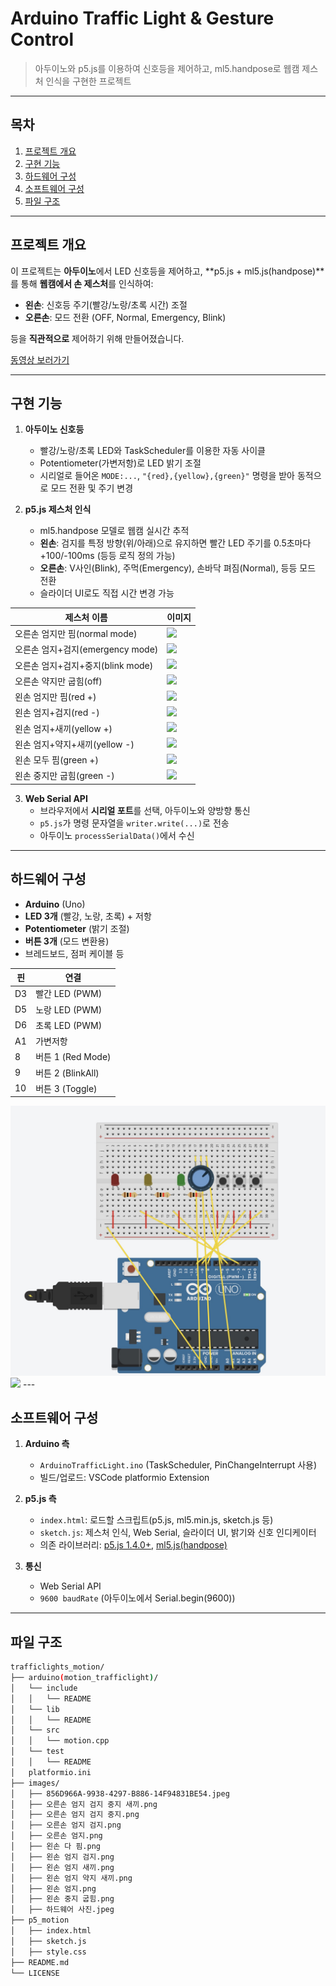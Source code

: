 # Arduino Traffic Light & Gesture Control

> 아두이노와 p5.js를 이용하여 신호등을 제어하고, ml5.handpose로 웹캠 제스처 인식을 구현한 프로젝트

---

## 목차

1. [프로젝트 개요](#프로젝트-개요)
2. [구현 기능](#구현-기능)
3. [하드웨어 구성](#하드웨어-구성)
4. [소프트웨어 구성](#소프트웨어-구성)
5. [파일 구조](#파일-구조)

---

## 프로젝트 개요

이 프로젝트는 **아두이노**에서 LED 신호등을 제어하고, **p5.js + ml5.js(handpose)**를 통해 **웹캠에서 손 제스처**를 인식하여:

- **왼손**: 신호등 주기(빨강/노랑/초록 시간) 조절  
- **오른손**: 모드 전환 (OFF, Normal, Emergency, Blink)

등을 **직관적으로** 제어하기 위해 만들어졌습니다.

[동영상 보러가기](https://youtu.be/ca_CeJCgSHU?si=M5z9FODCx8SvrRDT)


---

## 구현 기능

1. **아두이노 신호등**  
   - 빨강/노랑/초록 LED와 TaskScheduler를 이용한 자동 사이클  
   - Potentiometer(가변저항)로 LED 밝기 조절  
   - 시리얼로 들어온 `MODE:...`, `"{red},{yellow},{green}"` 명령을 받아 동적으로 모드 전환 및 주기 변경

2. **p5.js 제스처 인식**  
   - ml5.handpose 모델로 웹캠 실시간 추적  
   - **왼손**: 검지를 특정 방향(위/아래)으로 유지하면 빨간 LED 주기를 0.5초마다 +100/-100ms (등등 로직 정의 가능)  
   - **오른손**: V사인(Blink), 주먹(Emergency), 손바닥 펴짐(Normal), 등등 모드 전환  
   - 슬라이더 UI로도 직접 시간 변경 가능


| 제스처 이름 | 이미지 |
|-------------|--------|
| 오른손 엄지만 핌(normal mode) | <img src="images/오른손 엄지.png"> |
| 오른손 엄지+검지(emergency mode) | <img src="images/오른손 엄지 검지.png"> |
| 오른손 엄지+검지+중지(blink mode) | <img src="images/오른손 엄지 검지 중지.png"/> |
| 오른손 약지만 굽힘(off) | <img src="images/오른손 엄지 검지 중지 새끼.png"/> |
| 왼손 엄지만 핌(red +) | <img src="images/왼손 엄지.png"/> |
| 왼손 엄지+검지(red -) | <img src="images/왼손 엄지 검지.png"/> |
| 왼손 엄지+새끼(yellow +) | <img src="images/왼손 엄지 새끼.png"/> |
| 왼손 엄지+약지+새끼(yellow -) | <img src="images/왼손 엄지 약지 새끼.png"/> |
| 왼손 모두 핌(green +) | <img src="images/왼손 다 핌.png"/> |
| 왼손 중지만 굽힘(green -) | <img src="images/왼손 중지 굽힘.png"/> |

3. **Web Serial API**  
   - 브라우저에서 **시리얼 포트**를 선택, 아두이노와 양방향 통신  
   - `p5.js`가 명령 문자열을 `writer.write(...)`로 전송  
   - 아두이노 `processSerialData()`에서 수신

---

## 하드웨어 구성

- **Arduino** (Uno)
- **LED 3개** (빨강, 노랑, 초록) + 저항
- **Potentiometer** (밝기 조절)
- **버튼 3개** (모드 변환용)
- 브레드보드, 점퍼 케이블 등

| 핀  | 연결              |
|-----|-------------------|
| D3  | 빨간 LED (PWM)    |
| D5  | 노랑 LED (PWM)    |
| D6  | 초록 LED (PWM)    |
| A1  | 가변저항          |
| 8   | 버튼 1 (Red Mode) |
| 9   | 버튼 2 (BlinkAll) |
| 10  | 버튼 3 (Toggle)   |


<img src="images/856D966A-9938-4297-B886-14F94831BE54.jpeg"/>
<img src="images/하드웨어 사진.jpeg"/>
---

## 소프트웨어 구성

1. **Arduino 측**  
   - `ArduinoTrafficLight.ino` (TaskScheduler, PinChangeInterrupt 사용)  
   - 빌드/업로드: VSCode platformio Extension

2. **p5.js 측**  
   - `index.html`: 로드할 스크립트(p5.js, ml5.min.js, sketch.js 등)  
   - `sketch.js`: 제스처 인식, Web Serial, 슬라이더 UI, 밝기와 신호 인디케이터
   - 의존 라이브러리: [p5.js 1.4.0+](https://p5js.org/), [ml5.js(handpose)](https://learn.ml5js.org/#/reference/handpose)

3. **통신**  
   - Web Serial API  
   - `9600 baudRate` (아두이노에서 Serial.begin(9600))

---

## 파일 구조
   ```bash
   trafficlights_motion/
   ├── arduino(motion_trafficlight)/
   │   └── include
   │   │   └── README
   │   └── lib
   │   │   └── README
   │   └── src
   │   │   └── motion.cpp
   │   └── test
   │   │   └── README
   │   platformio.ini
   ├── images/
   │   ├── 856D966A-9938-4297-B886-14F94831BE54.jpeg
   │   ├── 오른손 엄지 검지 중지 새끼.png
   │   ├── 오른손 엄지 검지 중지.png
   │   ├── 오른손 엄지 검지.png
   │   ├── 오른손 엄지.png
   │   ├── 왼손 다 핌.png
   │   ├── 왼손 엄지 검지.png
   │   ├── 왼손 엄지 새끼.png
   │   ├── 왼손 엄지 약지 새끼.png
   │   ├── 왼손 엄지.png
   │   ├── 왼손 중지 굽힘.png
   │   ├── 하드웨어 사진.jpeg
   ├── p5_motion
   │   ├── index.html
   │   ├── sketch.js
   │   ├── style.css
   ├── README.md
   └── LICENSE

   
